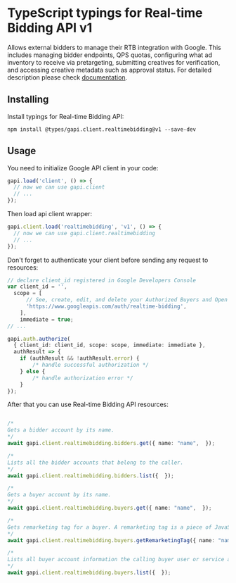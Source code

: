# TypeScript typings for Real-time Bidding API v1

Allows external bidders to manage their RTB integration with Google. This includes managing bidder endpoints, QPS quotas, configuring what ad inventory to receive via pretargeting, submitting creatives for verification, and accessing creative metadata such as approval status.
For detailed description please check [documentation](https://developers.google.com/authorized-buyers/apis/realtimebidding/reference/rest/).

## Installing

Install typings for Real-time Bidding API:

```
npm install @types/gapi.client.realtimebidding@v1 --save-dev
```

## Usage

You need to initialize Google API client in your code:

```typescript
gapi.load('client', () => {
  // now we can use gapi.client
  // ...
});
```

Then load api client wrapper:

```typescript
gapi.client.load('realtimebidding', 'v1', () => {
  // now we can use gapi.client.realtimebidding
  // ...
});
```

Don't forget to authenticate your client before sending any request to resources:

```typescript
// declare client_id registered in Google Developers Console
var client_id = '',
  scope = [ 
      // See, create, edit, and delete your Authorized Buyers and Open Bidding account entities
      'https://www.googleapis.com/auth/realtime-bidding',
    ],
    immediate = true;
// ...

gapi.auth.authorize(
  { client_id: client_id, scope: scope, immediate: immediate },
  authResult => {
    if (authResult && !authResult.error) {
        /* handle successful authorization */
    } else {
        /* handle authorization error */
    }
});
```

After that you can use Real-time Bidding API resources:

```typescript

/*
Gets a bidder account by its name.
*/
await gapi.client.realtimebidding.bidders.get({ name: "name",  });

/*
Lists all the bidder accounts that belong to the caller.
*/
await gapi.client.realtimebidding.bidders.list({  });

/*
Gets a buyer account by its name.
*/
await gapi.client.realtimebidding.buyers.get({ name: "name",  });

/*
Gets remarketing tag for a buyer. A remarketing tag is a piece of JavaScript code that can be placed on a web page. When a user visits a page containing a remarketing tag, Google adds the user to a user list.
*/
await gapi.client.realtimebidding.buyers.getRemarketingTag({ name: "name",  });

/*
Lists all buyer account information the calling buyer user or service account is permissioned to manage.
*/
await gapi.client.realtimebidding.buyers.list({  });
```
